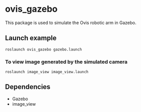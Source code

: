 # ovis_gazebo
This package is used to simulate the Ovis robotic arm in Gazebo.

## Launch example
    roslaunch ovis_gazebo gazebo.launch

### To view image generated by the simulated camera
    roslaunch image_view image_view.launch

## Dependencies
- Gazebo
- image_view